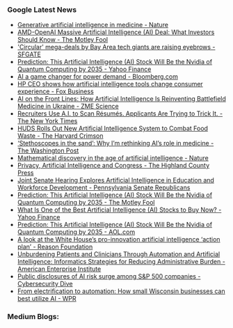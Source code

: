 ### Google Latest News
<!-- GOOGLE-NEWS-CONTENT:START -->

- [Generative artificial intelligence in medicine - Nature](https://news.google.com/rss/articles/CBMiX0FVX3lxTE12UkptWjZ5bXI1YTlQSHcxQVRneWRNREVITzRiRVJ4NlphdUNxTUtnbzF3NVdXV2JFampNWDRwdlY3N2p2N0k2MDdlS0RlMmJ4cDl3ODY3Ml9WekNLN2pr?oc=5)
- [AMD-OpenAI Massive Artificial Intelligence (AI) Deal: What Investors Should Know - The Motley Fool](https://news.google.com/rss/articles/CBMilAFBVV95cUxQUDNmWHR5Z1VTRHBJSk13ckRyZ2NVMnNxZDdNY3VMZWZZTUNZSjd3eFZFLVNRbUptUjlON2F6OEhaRGk5WEY3X2wzSGVwQTVhODVzRVhVRlNNRV93dXVtYmtxYXlwcGhXUnIwZS1uclZoNlJIY0NoaEpYQ3FYMk5kTWJNdmRoalhrLWp3U1JxSUFmcnhu?oc=5)
- ['Circular' mega-deals by Bay Area tech giants are raising eyebrows - SFGATE](https://news.google.com/rss/articles/CBMigwFBVV95cUxOeWJTOENoVHp4Y0xFbmtLb3piRmRIRkFIQ1RiTmpXZ2JVVmh3UGJYQnJUZ3ZweFZ5b2NMZ3Qzei0tc0FFTTUtRU1LdnB1dTNHUHZqZG9wVXFNRkNHLWJPV015RGFHQm9heXFISlVsSE52RUx3SVhYVzJOM2h3UWg4S0FSNA?oc=5)
- [Prediction: This Artificial Intelligence (AI) Stock Will Be the Nvidia of Quantum Computing by 2035 - Yahoo Finance](https://news.google.com/rss/articles/CBMikwFBVV95cUxPN0RxLXQwVGFNUEN1NkhkZFkzWkZYT1dqZ19ScWdOcDhwSVE0VXY0RGUzamNfQTJCVnA5Uk51cFZTcXBELXA1cnVYTTZKbmhwbXhUajFENEJ1VndIT2cyWDROdlFlOUZUZDVGSmc1RjFYSlZvT3FkOUtlOWJpTm9xeEIxelhLS2w3bWE4R0FRMjhVd0U?oc=5)
- [AI a game changer for power demand - Bloomberg.com](https://news.google.com/rss/articles/CBMiqwFBVV95cUxQZTNwVHhGcDFFU3FVcDFhQ0hDd3VUTE9ybExfX0pfT3hPVGIxRWVwUXpHejVtaFB0LTM0T3NkY2NGQndfdXZUZXJtRXJNQ1RQblN4eTlkY2tfTVRvYUZCLTh3TzNINGJlVFhNVGRURGRnelA4OGhsTWdtekpRcEwzZFMwU0tBejd0MlUyM0tveVdvUjl2am54RG01VTJGYjZFQkNvS3JxYjB3V2M?oc=5)
- [HP CEO shows how artificial intelligence tools change consumer experience - Fox Business](https://news.google.com/rss/articles/CBMiW0FVX3lxTE9MY1ZvMFN0NnlDNW5NV0ZzRERSd0oyRFJNY2JtUGxhaEM5a2c3M2lQa1dMSXBKNGlRNnAyNm4yM3BlMi10MTlianhKRHJxZllaYUpycVdjeWh1QTg?oc=5)
- [AI on the Front Lines: How Artificial Intelligence Is Reinventing Battlefield Medicine in Ukraine - ZME Science](https://news.google.com/rss/articles/CBMiywFBVV95cUxQcmVlbzg4akJMOVJsdmlpMHdZSXZDU2lhVVJ6bXM3UWxqc0pkUVU5amtYb242VHJJSENEcGlKbzN5VzdiaFVaVVd0Q2t1Z0x0U3dmUjhab05VODRFZHFPakZOUWpzV2I3Qndsc2FCRVNpdmJra3ljNzdMTUlhMDZnN2U4Q2NKMVNpaC1UN282YUFiamo5b3lZejU2SnhvdWFIYm5yYUpfZVI1alRLOXI3NGlPcDU3TkZ5VDRSOFlrd2N2cjZEdmZJMlB2WQ?oc=5)
- [Recruiters Use A.I. to Scan Résumés. Applicants Are Trying to Trick It. - The New York Times](https://news.google.com/rss/articles/CBMigAFBVV95cUxPVGJrT005X3EtN21oTUFoTHBsVVJRQWRxckU2cmtidzEwVlRpOGdkNmUtVW1DcHM1R08tczhYU1JHa003YXdTS3B5QmdxQnVyNDgzVDRHNGlBcnZZM2c5SmFINVd6dTEyMGpnZW4tWGhBOThQSW51UkNKbE9QdXAtNA?oc=5)
- [HUDS Rolls Out New Artificial Intelligence System to Combat Food Waste - The Harvard Crimson](https://news.google.com/rss/articles/CBMickFVX3lxTFB0ZDB2RzRVa0loZjdUTTcwWWJOd3luNzBjZGdPRWN0V0FnNTdlYWhoc1RXdG9IR2ZDQTZlX1d0czVhSEF3Rng2aFQ1RVdzT1lmbVhPM1laRE1NbDlBSUtPckdNektEWWsyX0l5RlVZUm1Kdw?oc=5)
- [‘Stethoscopes in the sand’: Why I’m rethinking AI’s role in medicine - The Washington Post](https://news.google.com/rss/articles/CBMingFBVV95cUxOZWl5SWxaWXlsWFZiWjNJbzV5dEhveGpwbkFRR2l6T3dCd0xKakRVMDJxSWk1X1E2empGcnBMa0RjNjhZOUN0V3p0SEtLNF9QYW5neVJfUXBZRG9DYUtDWlVISHQ5UDJXZmZ2QkU4cDRuRkpSUWhVSGdiTWk1WTZLdlVIUUVxRTNiOUsxajdUcjE4NElVdjlmbXdtSzZsQQ?oc=5)
- [Mathematical discovery in the age of artificial intelligence - Nature](https://news.google.com/rss/articles/CBMiX0FVX3lxTE9BUVVRUFRwYS12dUtRNUhONEg4Y2RSdlFtZFVhT0NaZGQzLWk1VkhhLTNqRnduS2dRbEd2Qmk0ajgxbEkwTFRULXZXdzB1YkZpM21mODY3Vm5FT2Vvc0M0?oc=5)
- [Privacy, Artificial Intelligence and Congress - The Highland County Press](https://news.google.com/rss/articles/CBMijgFBVV95cUxOUk9ISGdzQ25WSVNYMktGNExmd2d1OUlPbl9USlppYXl0Z0tqYncwcFJyM2ZRUW4wTFMwOUU1aHk0YUdxcFZMLUhoRHFTVmNyZ3dwZXA2T2Q5SnVLSklLaFhsUW4yTFViMl9qNDZXY1l6Nmc4VkwzOHZqaFItVzluLWdkWldaOExGU1pPdW93?oc=5)
- [Joint Senate Hearing Explores Artificial Intelligence in Education and Workforce Development - Pennsylvania Senate Republicans](https://news.google.com/rss/articles/CBMixAFBVV95cUxNdVlwOVFGVkRDZ2ZkZF9CMlRjUEthM01aNXJHOEV5OTBWZjlKVlk5a0Z2OFU0UmpNcTM3OVZ1NXdua0Q0dVZ4cFVvYkM1VUdDNmw5aU9JWlhwSlRtZ1ZQaVNZVXM3U3Atckc4MGdOUnBEdDFtWFlFT1JibkUtelVGNC1jYk9SNTFaY3g5YnRsUXdrWFFFNTQyTjU2bUg0VFhLd3BVWlhzRzExaDVVbnhNc2sxUXBqYUlQS2NLVHUyb0xXMUth?oc=5)
- [Prediction: This Artificial Intelligence (AI) Stock Will Be the Nvidia of Quantum Computing by 2035 - The Motley Fool](https://news.google.com/rss/articles/CBMimAFBVV95cUxOd0RFeE4wRHdmbDZubXdZYm0tZGtZQWFNd2NNaEhCanhvYnQ1REJrMVZrQ3RRQTJhalRDZTV2RU9wVGNZZVM3aDlJb3ZpSHpLeDBJWkhPVW80QlhFUlJoM3YtWU1zVXoybHd2M2lERTVHUGJSNjVRdHhJdGNnbzRVTTFaVGJzbXVMeEdjakw4d2txOXFiN2dsZw?oc=5)
- [What Is One of the Best Artificial Intelligence (AI) Stocks to Buy Now? - Yahoo Finance](https://news.google.com/rss/articles/CBMiiAFBVV95cUxOWVNGbzRvYlB6VWh3VnJJYl8xQUc3ODJLbE9sOHpPc0ZlNk5xRVNMVElIOWVGSlFHc3hvWVhvSUpNUGFwb0E3VFFPY0FJSG4tdVk4anlKYTJnQkpaVndibXY1bVVoTFpYSHBxSkxTTGQzMGhyRGtjUXRkYk01MEtmQTR6RC1sV1JV?oc=5)
- [Prediction: This Artificial Intelligence (AI) Stock Will Be the Nvidia of Quantum Computing by 2035 - AOL.com](https://news.google.com/rss/articles/CBMikAFBVV95cUxPTHpTek1kWE9OOVBRRGg2REo5NlA3eVJVR2Q4bVY4bHJpOWZ3dl9wYjBCUm9TTDY2NmV5OGxKVF9QYXoydE1kU0NvNHYyNnltNXM2MGZLVU41MWU4Uld1UFgtZnhJWWQ5SGpPeWhndUhraERrTEVKRF9jSTJJUDhfc3pwOXdibTltZnM5S0JfZjM?oc=5)
- [A look at the White House’s pro-innovation artificial intelligence ‘action plan’ - Reason Foundation](https://news.google.com/rss/articles/CBMirAFBVV95cUxOc3p3M1I5bEx4blhJMjRhSksxTnZiR2U1MWlkOHZWRXJ1djVPQkxDd3labUhyeGZSSFZLNGo0emREVVBGdmFBLWItMGNIU3JQMURpdmFpek9WRDRNNlF2dmFMdVVwWWxKcE9nNXVMY1lLOVB3cHNRMmJJZjZfT0I2TEo3TG8yLXZqNXpDV3V4NkxucWhxdlhlYk9rUVdkbFRfVmM5bFpxbTdGMVFR?oc=5)
- [Unburdening Patients and Clinicians Through Automation and Artificial Intelligence: Informatics Strategies for Reducing Administrative Burden - American Enterprise Institute](https://news.google.com/rss/articles/CBMipgJBVV95cUxPSVdmN3BjeDB1UHAxWEd2NXVKX0ZBeEVxeXNWS0YtckhHN3VpZ2RSSmdEWTU0SUJnRFMyTHRUcG5sTXg5X0JhWGRFbXZNOGwtc09ZWV9mS0tXeDdlb0huY2tXUF91bmU0VWstM1Fua1pXQVJHMVhWUjNlUGU3RWRiNEpvVFVoVmJ1UlJ0QTJNSVNrajRNMk5PaVdNNmMwN3JMNlV4dDM2a01KQnRKTjhVMGtLSTV2cmRJR01QS254TWpBbW5wM1BMdjhSVzZHcmVpVzJzSzBidGJKNlkxeWJObjVLZG1mNkN0VFhXcTBJeTlxekRaYzdkbHZRSG1oM2w0WmtPeWN5ek9acW5RcExVVVJzV0VmMkJMejdUUV9yV0NNcW9oYlE?oc=5)
- [Public disclosures of AI risk surge among S&P 500 companies - Cybersecurity Dive](https://news.google.com/rss/articles/CBMikwFBVV95cUxQVUhWa21GQ3d6d3pXRFdrTzMtQ3FjZjR0SXd4N01FS3JYMU5UY204OGE5RG9sSVdiUzdsLWFKUnhrZ3NDZkFTaE1xOWoxVlp2WWtuZGh6d2ZfWUZmWUtfbEZpSm5TZUZCVVFzYldKX2RFaENMMVk3RlIxNlVwdk14eEx5a2RtS3U5R08ydmxGUFNoVW8?oc=5)
- [From electrification to automation: How small Wisconsin businesses can best utilize AI - WPR](https://news.google.com/rss/articles/CBMihAFBVV95cUxNeU4xVS1xY1FnRXJWc2tDcEd6ZEc2SFRKR1ZRQjU1V2RURGxLU1QyckZ4dl9uaWpoM1oyY2QtR1FMaktqOEhUampGVVhFVUZLN0hpZ3owSGI5MFFVd0J6SUVYTnhLekJrbWpQYzBFT1dBTFQ1b1FzSHU0LXJBd3FPX3YwOE8?oc=5)<!-- GOOGLE-NEWS-CONTENT:END -->

### Medium Blogs:
<!-- MEDIUM-CONTENT:START -->

<!-- MEDIUM-CONTENT:END -->
